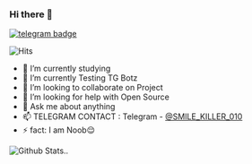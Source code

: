 
### Hi there 👋
[![telegram badge](https://img.shields.io/badge/SMILE-KILLER-30302f?style=flat&logo=telegram)](https://t.me/SMILE_KILLER_010)

![Hits](https://hits.seeyoufarm.com/api/count/incr/badge.svg?url=https://github.com/SMILE-KILLER10/)

- 🔭 I’m currently studying 
- 🌱 I’m currently Testing TG Botz
- 👯 I’m looking to collaborate on Project
- 🤔 I’m looking for help with Open Source
- 💬 Ask me about anything
- 📫 TELEGRAM CONTACT : Telegram - [@SMILE_KILLER_010](https://t.me/SMILE_KILLER_010)
- ⚡ fact: I am Noob😌

![Github Stats](https://github-readme-stats.vercel.app/api?username=smile-killer10&show_icons=true&title_color=fff&icon_color=79ff97&text_color=9f9f9f&bg_color=151515)..
<!--
**SMILE-KILLER10/SMILE-KILLER10** is a ✨ _special_ ✨ repository because its `README.md` (this file) appears on your GitHub profile.
